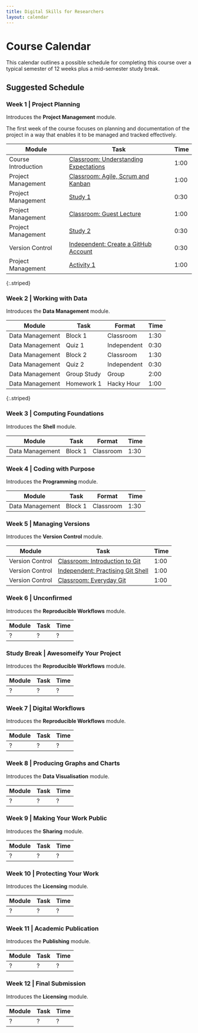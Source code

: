 ```yaml
---
title: Digital Skills for Researchers
layout: calendar
---
```



# Course Calendar

This calendar outlines a possible schedule for completing this course over a typical semester of 12 weeks plus a mid-semester study break.




## Suggested Schedule



### Week 1 | Project Planning

Introduces the **Project Management** module.

The first week of the course focuses on planning and documentation of the project 
in a way that enables it to be managed and tracked effectively.

Module             | Task                                         | Time
-------            | -----                                        | -----
Course Introduction| [Classroom: Understanding Expectations][w1-0]| 1:00
Project Management | [Classroom: Agile, Scrum and Kanban][w1-1]   | 1:00
Project Management | [Study 1][w1-2]                              | 0:30
Project Management | [Classroom: Guest Lecture][w1-3]             | 1:00
Project Management | [Study 2][w1-4]                              | 0:30
Version Control    | [Independent: Create a GitHub Account][w1-5] | 0:30
Project Management | [Activity 1][w1-6]                           | 1:00
{:.striped}

[w1-0]: {{site.baseurl}}/modules/course-introduction#classroom--understanding-expectations
[w1-1]: {{site.baseurl}}/modules/project-management#classroom--agile-scrum-and-kanban
[w1-2]: {{site.baseurl}}/modules/project-management#study1
[w1-3]: {{site.baseurl}}/modules/project-management#classroom--guest-lecture
[w1-4]: {{site.baseurl}}/modules/project-management#study2
[w1-5]: {{site.baseurl}}/modules/version-control#independent--create-a-github-account
[w1-6]: {{site.baseurl}}/modules/project-management#activity1






### Week 2 | Working with Data

Introduces the **Data Management** module.

Module             | Task    | Format    | Time
------------------ | ------- | --------- | -----
Data Management | Block 1 | Classroom | 1:30
Data Management | Quiz 1 | Independent | 0:30
Data Management | Block 2 | Classroom | 1:30
Data Management | Quiz 2 | Independent | 0:30
Data Management | Group Study | Group | 2:00
Data Management | Homework 1 | Hacky Hour | 1:00
{:.striped}






### Week 3 | Computing Foundations

Introduces the **Shell** module.

Module             | Task    | Format    | Time
------------------ | ------- | --------- | -----
Data Management | Block 1 | Classroom | 1:30






### Week 4 | Coding with Purpose

Introduces the **Programming** module.

Module             | Task    | Format    | Time
------------------ | ------- | --------- | -----
Data Management | Block 1 | Classroom | 1:30




### Week 5 | Managing Versions

Introduces the **Version Control** module.

Module             | Task    | Time
------------------ | ------- | ---------
Version Control    | [Classroom: Introduction to Git][w5-1]    | 1:00
Version Control    | [Independent: Practising Git Shell][w5-2] | 1:00
Version Control    | [Classroom: Everyday Git][w5-3]           | 1:00

[w5-1]: {{site.baseurl}}/modules/version-control#classroom--introduction-to-git
[w5-2]: {{site.baseurl}}/modules/version-control#independent--practising-git-shell
[w5-3]: {{site.baseurl}}/modules/version-control#classroom--everyday-git





### Week 6 | Unconfirmed

Introduces the **Reproducible Workflows** module.

Module             | Task    | Time
------------------ | ------- | ---------
? |? | ?







### Study Break | Awesomeify Your Project

Introduces the **Reproducible Workflows** module.

Module             | Task    | Time
------------------ | ------- | ---------
? |? | ?



### Week 7 | Digital Workflows

Introduces the **Reproducible Workflows** module.

Module             | Task    | Time
------------------ | ------- | ---------
? |? | ?








### Week 8 | Producing Graphs and Charts

Introduces the **Data Visualisation** module.

Module             | Task    | Time
------------------ | ------- | ---------
? |? | ?





### Week 9 | Making Your Work Public

Introduces the **Sharing** module.

Module             | Task    | Time
------------------ | ------- | ---------
? |? | ?




### Week 10 | Protecting Your Work

Introduces the **Licensing** module.

Module             | Task    | Time
------------------ | ------- | ---------
? |? | ?




### Week 11 | Academic Publication

Introduces the **Publishing** module.

Module             | Task    | Time
------------------ | ------- | ---------
? |? | ?





### Week 12 | Final Submission

Introduces the **Licensing** module.

Module             | Task    | Time
------------------ | ------- | ---------
? |? | ?





